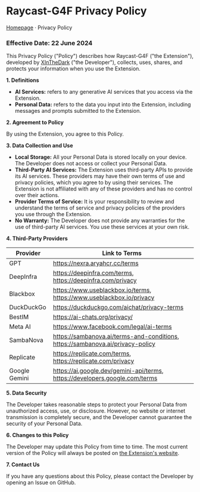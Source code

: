 # Raycast-G4F Privacy Policy

[Homepage](README.md) · Privacy Policy

### Effective Date: 22 June 2024

This Privacy Policy ("Policy") describes how Raycast-G4F ("the Extension"), developed by [XInTheDark](https://github.com/XInTheDark/) ("the Developer"), collects, uses, shares, and protects your information when you use the Extension.

**1. Definitions**

* **AI Services:** refers to any generative AI services that you access via the Extension.
* **Personal Data:** refers to the data you input into the Extension, including messages and prompts submitted to the Extension.

**2. Agreement to Policy**

By using the Extension, you agree to this Policy.

**3. Data Collection and Use**

* **Local Storage:** All your Personal Data is stored locally on your device. The Developer does not access or collect your Personal Data.
* **Third-Party AI Services:** The Extension uses third-party APIs to provide its AI services. These providers may have their own terms of use and privacy policies, which you agree to by using their services. The Extension is not affiliated with any of these providers and has no control over their actions.
* **Provider Terms of Service:** It is your responsibility to review and understand the terms of service and privacy policies of the providers you use through the Extension.
* **No Warranty:** The Developer does not provide any warranties for the use of third-party AI services. You use these services at your own risk.

**4. Third-Party Providers**

| Provider      | Link to Terms                                                                  |
|---------------|--------------------------------------------------------------------------------|
| GPT           | https://nexra.aryahcr.cc/terms                                                 |
| DeepInfra     | https://deepinfra.com/terms, https://deepinfra.com/privacy                     |
| Blackbox      | https://www.useblackbox.io/terms, https://www.useblackbox.io/privacy           |
| DuckDuckGo    | https://duckduckgo.com/aichat/privacy-terms                                    |
| BestIM        | https://ai-chats.org/privacy/                                                  |
| Meta AI       | https://www.facebook.com/legal/ai-terms                                        |
| SambaNova     | https://sambanova.ai/terms-and-conditions, https://sambanova.ai/privacy-policy |
| Replicate     | https://replicate.com/terms, https://replicate.com/privacy                     |
| Google Gemini | https://ai.google.dev/gemini-api/terms, https://developers.google.com/terms    |

**5. Data Security**

The Developer takes reasonable steps to protect your Personal Data from unauthorized access, use, or disclosure. However, no website or internet transmission is completely secure, and the Developer cannot guarantee the security of your Personal Data.

**6. Changes to this Policy**

The Developer may update this Policy from time to time. The most current version of the Policy will always be posted on [the Extension's website](https://github.com/xInTheDark/raycast-g4f/).

**7. Contact Us**

If you have any questions about this Policy, please contact the Developer by opening an Issue on GitHub.
